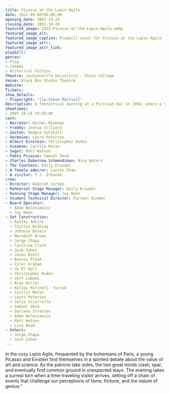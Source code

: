 ```yaml
---
title: Picasso at the Lapin Agile
date: 2023-09-08T00:00:00
opening_date: 2007-10-24
closing_date: 2007-10-24
featured_image: 2023-Picasso-at-the-Lapin-Agile.webp
featured_image_alt: 
featured_image_caption: Playbill cover for Picasso at the Lapin Agile
featured_image_attr: 
featured_image_attr_link: 
playbill:
genres: 
- Play
- Comedy
- Historical Fiction
Theatre: Jacksonville University - Stein College
Venue: Black Box Studio Theatre
Website: 
Tickets: 
show_details: 
- Playwright: "[[w:Steve Martin]]"
Description: A fantastical evening at a Parisian bar in 1904, where a young Picasso and Einstein engage in a battle of wits and ideas. A comedic romp through art, science, and the imagination.
showtimes:
- 2007-10-24 19:30:00
cast:
- Narrator: Rachel Hineman
- Freddy: Joshua Gillyard
- Gaston: Redgie Gutshall
- Germaine: Laura Peterson
- Albert Einstein: Christopher Hudon
- Suzanne: Caitlin Moran
- Sagot: Matt Watson
- Pablo Picasso: Samuel Smid
- Charles Dabernow Schmendiman: Nina Waters
- The Countess: Emily Kraudel
- A female admirer: Lauren Shaw
- A visitor: T.J. Urbanek
crew:
- Director: Deborah Jordan
- Rehearsal Stage Manager: Emily Kraudel
- Running Stage Manager: Jay Deen
- Student Technical Director: Forrest Hinman
- Board Operator: 
  - Adam Walesiewicz
  - Jay Deen
- Set Construction:
  - Ashley Adkins
  - Caitlin Bilbray
  - Johnnie Bovain
  - Meredith Brown
  - Jorge Chapa
  - Caroline Clark
  - Josh Cohen
  - Jason Dietz
  - Bonnie Flook
  - Tyler Graham
  - Jo El Hall
  - Christopher Hudon
  - Jeff LaDuke
  - Alex Miller
  - Kelley Mitchell- Yurcek
  - Caitlin Moran
  - Laura Peterson
  - Julia Sciarrotta
  - Samuel Smid
  - Darlene Stratton
  - Adam Walesiewicz
  - Matt Watson
  - Lisa Wood
- Ushers:
  - Jorge Chapa
  - Josh Cohen
---
```

In the cozy Lapin Agile, frequented by the bohemians of Paris, a young Picasso and Einstein find themselves in a spirited debate about the value of art and science. As the patrons take sides, the two great minds clash, spar, and eventually find common ground in unexpected ways. The evening takes a surreal turn when a time-traveling visitor arrives, setting off a chain of events that challenge our perceptions of fame, fortune, and the nature of genius."

